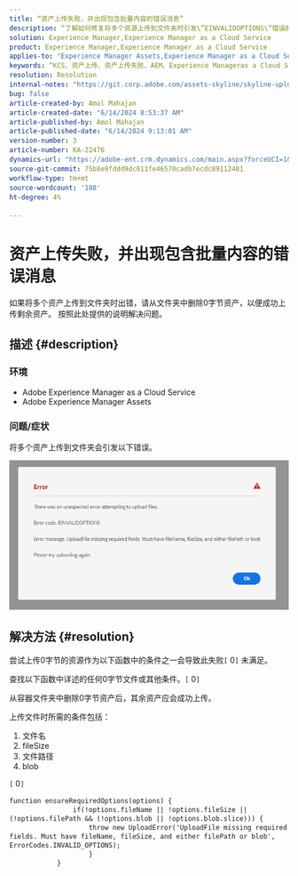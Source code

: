```yaml
---
title: “资产上传失败，并出现包含批量内容的错误消息”
description: “了解如何修复将多个资源上传到文件夹时引发\”EINVALIDOPTIONS\“错误的Adobe Experience Manager问题。”
solution: Experience Manager,Experience Manager as a Cloud Service
product: Experience Manager,Experience Manager as a Cloud Service
applies-to: "Experience Manager Assets,Experience Manager as a Cloud Service"
keywords: “KCS、资产上传、资产上传失败、AEM、Experience Manageras a Cloud Service、AEMaaCS”
resolution: Resolution
internal-notes: "https://git.corp.adobe.com/assets-skyline/skyline-upload/blob/6d124d4083060e139b2e2d6ac99b33087bc85a53/src/upload-file.js#L32"
bug: false
article-created-by: Amol Mahajan
article-created-date: "6/14/2024 8:53:37 AM"
article-published-by: Amol Mahajan
article-published-date: "6/14/2024 9:13:01 AM"
version-number: 3
article-number: KA-22476
dynamics-url: "https://adobe-ent.crm.dynamics.com/main.aspx?forceUCI=1&pagetype=entityrecord&etn=knowledgearticle&id=4f47d28f-2b2a-ef11-840b-000d3a34c086"
source-git-commit: 75b8e9fddd9dc011fe46570cadb7ecdc89112481
workflow-type: tm+mt
source-wordcount: '188'
ht-degree: 4%

---
```


# 资产上传失败，并出现包含批量内容的错误消息


如果将多个资产上传到文件夹时出错，请从文件夹中删除0字节资产，以便成功上传剩余资产。 按照此处提供的说明解决问题。

## 描述 {#description}


### <b>环境</b>

- Adobe Experience Manager as a Cloud Service
- Adobe Experience Manager Assets


### <b>问题/症状</b>

将多个资产上传到文件夹会引发以下错误。

![](assets/___5147d28f-2b2a-ef11-840b-000d3a34c086___.jpeg)


## 解决方法 {#resolution}


尝试上传0字节的资源作为以下函数中的条件之一会导致此失败`[` 0`]`  未满足。

查找以下函数中详述的任何0字节文件或其他条件。`[` 0`]`

从容器文件夹中删除0字节资产后，其余资产应会成功上传。

上传文件时所需的条件包括：

1. 文件名
2. fileSize
3. 文件路径
4. blob


`[` 0`]`


```none
function ensureRequiredOptions(options) {
                if(!options.fileName || !options.fileSize || (!options.filePath && (!options.blob || !options.blob.slice))) {
                    throw new UploadError('UploadFile missing required fields. Must have fileName, fileSize, and either filePath or blob', ErrorCodes.INVALID_OPTIONS);
                    }
            }
```

